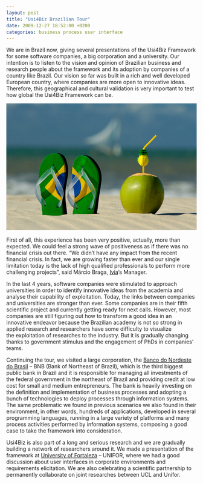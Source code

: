 ```yaml
---
layout: post
title: "Usi4Biz Brazilian Tour"
date: 2009-12-27 18:52:00 +0200
categories: business process user interface
---
```


We are in Brazil now, giving several presentations of the Usi4Biz Framework for some software companies, a big corporation and a university. Our intention is to listen to the vision and opinion of Brazilian business and research people about the framework and its adoption by companies of a country like Brazil. Our vision so far was built in a rich and well developed European country, where companies are more open to innovative ideas. Therefore, this geographical and cultural validation is very important to test how global the Usi4Biz Framework can be.

<a href="http://69.89.31.239/~hildeber/wp-content/uploads/2009/12/brasil.jpg">![brasil.jpg](/images/posts/brasil.jpg)</a>

First of all, this experience has been very positive, actually, more than expected. We could feel a strong wave of positiveness as if there was no financial crisis out there. “We didn’t have any impact from the recent financial crisis. In fact, we are growing faster than ever and our single limitation today is the lack of high qualified professionals to perform more challenging projects”, said Márcio Braga, <a href="http://www.ivia.com.br/" target="_blank">Ivia</a>‘s Manager.

In the last 4 years, software companies were stimulated to approach universities in order to identify innovative ideas from the academia and analyse their capability of exploitation. Today, the links between companies and universities are stronger than ever. Some companies are in their fifth scientific project and currently getting ready for next calls. However, most companies are still figuring out how to transform a good idea in an innovative endeavor because the Brazilian academy is not so strong in applied research and researchers have some difficulty to visualize the exploitation of researches to the industry. But it is gradually changing thanks to government stimulus and the engagement of PhDs in companies’ teams.

Continuing the tour, we visited a large corporation, the <a href="http://www.bnb.gov.br/" target="_blank">Banco do Nordeste do Brasil</a> – BNB (Bank of Northeast of Brazil), which is the third biggest public bank in Brazil and it is responsible for managing all investments of the federal government in the northeast of Brazil and providing credit at low cost for small and medium entrepreneurs. The bank is heavily investing on the definition and implementation of business processes and adopting a bunch of technologies to deploy processes through information systems. The same problematic we found in previous scenarios we also found in their environment, in other words, hundreds of applications, developed in several programming languages, running in a large variety of platforms and many process activities performed by information systems, composing a good case to take the framework into consideration.

Usi4Biz is also part of a long and serious research and we are gradually building a network of researchers around it. We made a presentation of the framework at <a href="http://www.unifor.br/" target="_blank">University of Fortaleza</a> – UNIFOR, where we had a good discussion about user interfaces in corporate environments and requirements elicitation. We are also celebrating a scientific partnership to permanently collaborate on joint researches between UCL and Unifor.
